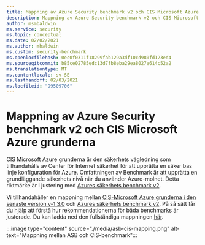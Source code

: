 ```yaml
---
title: Mappning av Azure Security benchmark v2 och CIS Microsoft Azure grunderna
description: Mappning av Azure Security benchmark v2 och CIS Microsoft Azure grunderna
author: msmbaldwin
ms.service: security
ms.topic: conceptual
ms.date: 02/02/2021
ms.author: mbaldwin
ms.custom: security-benchmark
ms.openlocfilehash: 0ec0f0311f18299fab129a3df10cd980fd123ed4
ms.sourcegitcommit: b85ce02785edc13d7fb8eba29ea8027e614c52a2
ms.translationtype: MT
ms.contentlocale: sv-SE
ms.lasthandoff: 02/03/2021
ms.locfileid: "99509706"
---
```

# <a name="mapping-of-azure-security-benchmark-v2-and-cis-microsoft-azure-foundations-benchmark"></a>Mappning av Azure Security benchmark v2 och CIS Microsoft Azure grunderna

CIS Microsoft Azure grunderna är den säkerhets vägledning som tillhandahålls av Center för Internet säkerhet för att upprätta en säker bas linje konfiguration för Azure. Omfattningen av Benchmark är att upprätta en grundläggande säkerhets nivå när du använder Azure-molnet. Detta riktmärke är i justering med [Azures säkerhets benchmark v2](overview.md).

Vi tillhandahåller en mappning mellan [CIS-Microsoft Azure grunderna i den senaste version v-1.3.0](https://www.cisecurity.org/benchmark/azure/) och [Azures säkerhets benchmark v2](overview.md). På så sätt får du hjälp att förstå hur rekommendationerna för båda benchmarks är justerade. Du kan ladda ned den fullständiga mappningen [här](https://github.com/MicrosoftDocs/SecurityBenchmarks/blob/master/Azure%20Security%20Benchmark/2.0/asb_v2_to_cis_microsoft_azure_foundations_benchmark_v1.3.0.xlsx).

:::image type="content" source="./media/asb-cis-mapping.png" alt-text="Mappning mellan ASB och CIS-benchmark":::
